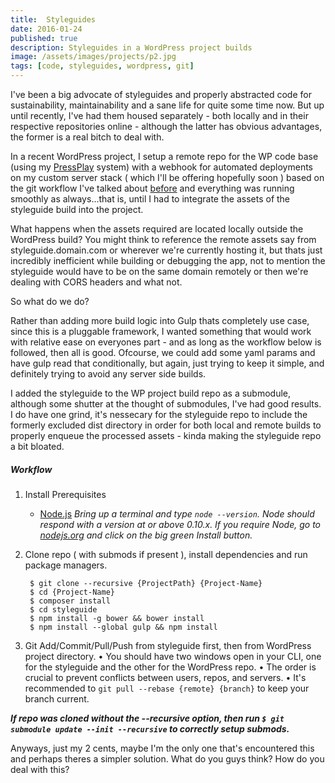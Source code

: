 ```yaml
---
title:  Styleguides
date: 2016-01-24
published: true
description: Styleguides in a WordPress project builds
image: /assets/images/projects/p2.jpg
tags: [code, styleguides, wordpress, git]
---
```


I've been a big advocate of styleguides and properly abstracted code for sustainability, maintainability and a sane life for quite some time now. But up until recently, I've had them housed separately - both locally and in their respective repositories online - although the latter has obvious advantages, the former is a real bitch to deal with.

In a recent WordPress project, I setup a remote repo for the WP code base (using my [PressPlay](http://github.com/kiriaze/PressPlay) system) with a webhook for automated deployments on my custom server stack ( which I'll be offering hopefully soon ) based on the git workflow I've talked about [before](/blog/git-workflow) and everything was running smoothly as always...that is, until I had to integrate the assets of the styleguide build into the project.

What happens when the assets required are located locally outside the WordPress build? You might think to reference the remote assets say from styleguide.domain.com or wherever we're currently hosting it, but thats just incredibly inefficient while building or debugging the app, not to mention the styleguide would have to be on the same domain remotely or then we're dealing with CORS headers and what not.

So what do we do?

Rather than adding more build logic into Gulp thats completely use case, since this is a pluggable framework, I wanted something that would work with relative ease on everyones part - and as long as the workflow below is followed, then all is good. Ofcourse, we could add some yaml params and have gulp read that conditionally, but again, just trying to keep it simple, and definitely trying to avoid any server side builds.

I added the styleguide to the WP project build repo as a submodule, although some shutter at the thought of submodules, I've had good results. I do have one grind, it's nessecary for the styleguide repo to include the formerly excluded dist directory in order for both local and remote builds to properly enqueue the processed assets - kinda making the styleguide repo a bit bloated.

##### Workflow

1. Install Prerequisites

	- [Node.js](https://nodejs.org)
			*Bring up a terminal and type `node --version`.
			Node should respond with a version at or above 0.10.x.
			If you require Node, go to [nodejs.org](https://nodejs.org) and click on the big green Install button.*

2. Clone repo ( with submods if present ), install dependencies and run package managers.

		$ git clone --recursive {ProjectPath} {Project-Name}
		$ cd {Project-Name}
		$ composer install
		$ cd styleguide
		$ npm install -g bower && bower install
		$ npm install --global gulp && npm install

3. Git Add/Commit/Pull/Push from styleguide first, then from WordPress project directory.
	• You should have two windows open in your CLI, one for the styleguide and the other for the WordPress repo.
	• The order is crucial to prevent conflicts between users, repos, and servers.
	• It's recommended to `git pull --rebase {remote} {branch}` to keep your branch current.

___If repo was cloned without the --recursive option, then run `$ git submodule update --init --recursive` to correctly setup submods.___

Anyways, just my 2 cents, maybe I'm the only one that's encountered this and perhaps theres a simpler solution. What do you guys think? How do you deal with this?
